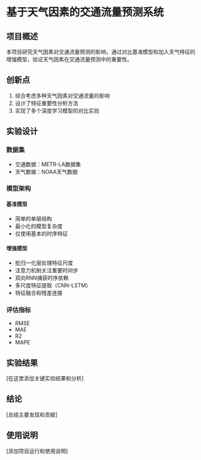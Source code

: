 # 基于天气因素的交通流量预测系统

## 项目概述
本项目研究天气因素对交通流量预测的影响，通过对比基准模型和加入天气特征的增强模型，验证天气因素在交通流量预测中的重要性。

## 创新点
1. 综合考虑多种天气因素对交通流量的影响
2. 设计了特征重要性分析方法
3. 实现了多个深度学习模型的对比实验

## 实验设计
### 数据集
- 交通数据：METR-LA数据集
- 天气数据：NOAA天气数据

### 模型架构

#### 基准模型
- 简单的单层结构
- 最小化的模型复杂度
- 仅使用基本的时序特征

#### 增强模型
- 批归一化层处理特征尺度
- 注意力机制关注重要时间步
- 双向RNN捕获时序依赖
- 多尺度特征提取（CNN-LSTM）
- 特征融合和残差连接

### 评估指标
- RMSE
- MAE
- R2
- MAPE

## 实验结果
[在这里添加关键实验结果和分析]

## 结论
[总结主要发现和贡献]

## 使用说明
[添加项目运行和使用说明] 